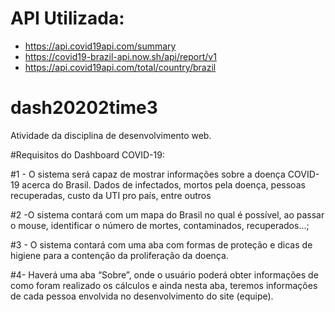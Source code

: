 # API Utilizada: 
  - https://api.covid19api.com/summary
  - https://covid19-brazil-api.now.sh/api/report/v1
  - https://api.covid19api.com/total/country/brazil

# dash20202time3
Atividade da disciplina de desenvolvimento web.

#Requisitos do Dashboard COVID-19:


#1 - O sistema será capaz de mostrar informações sobre a doença COVID-19 acerca do Brasil. Dados de infectados, mortos pela doença, pessoas recuperadas, custo da UTI pro país, entre outros

#2 -O sistema contará com um mapa do Brasil no qual é possível, ao passar o mouse, identificar o número de mortes, contaminados, recuperados...;

#3 - O sistema contará com uma aba com formas de proteção e dicas de higiene para a contenção da proliferação da doença.

#4- Haverá uma aba “Sobre”, onde o usuário poderá obter informações  de como foram realizado os cálculos e ainda nesta aba, teremos informações de cada pessoa envolvida no desenvolvimento do site (equipe).

